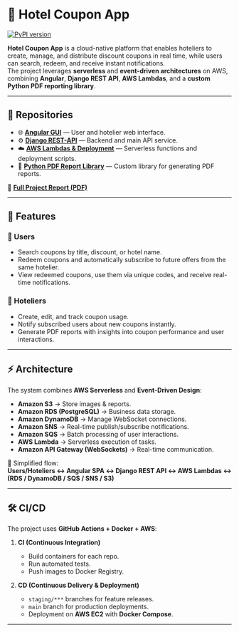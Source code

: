# 🏨 Hotel Coupon App

[![PyPI version](https://badge.fury.io/py/hotel-coupon-app-package-alexandermamani.svg)](https://pypi.org/project/hotel-coupon-app-package-alexandermamani/)

**Hotel Coupon App** is a cloud-native platform that enables hoteliers to create, manage, and distribute discount coupons in real time, while users can search, redeem, and receive instant notifications.  
The project leverages **serverless** and **event-driven architectures** on AWS, combining **Angular**, **Django REST API**, **AWS Lambdas**, and a **custom Python PDF reporting library**.

---

## 📂 Repositories

- 🌐 [**Angular GUI**](https://github.com/alexandermamaniy/ccp-hotel-coupon-frontend) — User and hotelier web interface.  
- ⚙️ [**Django REST-API**](https://github.com/alexandermamaniy/ccp-hotel-coupon-backend) — Backend and main API service.  
- ☁️ [**AWS Lambdas & Deployment**](https://github.com/alexandermamaniy/ccp-hotel-coupon-deploy) — Serverless functions and deployment scripts.  
- 📑 [**Python PDF Report Library**](https://pypi.org/project/hotel-coupon-app-package-alexandermamani/) — Custom library for generating PDF reports.  

📖 [**Full Project Report (PDF)**](https://github.com/alexandermamaniy/hotel-coupon-app/blob/main/document/hotel_coupon_app_document.pdf)

---

## 🚀 Features

### 👤 Users
- Search coupons by title, discount, or hotel name.  
- Redeem coupons and automatically subscribe to future offers from the same hotelier.  
- View redeemed coupons, use them via unique codes, and receive real-time notifications.  

### 🏨 Hoteliers
- Create, edit, and track coupon usage.  
- Notify subscribed users about new coupons instantly.  
- Generate PDF reports with insights into coupon performance and user interactions.  

---

## ⚡ Architecture

The system combines **AWS Serverless** and **Event-Driven Design**:

- **Amazon S3** → Store images & reports.  
- **Amazon RDS (PostgreSQL)** → Business data storage.  
- **Amazon DynamoDB** → Manage WebSocket connections.  
- **Amazon SNS** → Real-time publish/subscribe notifications.  
- **Amazon SQS** → Batch processing of user interactions.  
- **AWS Lambda** → Serverless execution of tasks.  
- **Amazon API Gateway (WebSockets)** → Real-time communication.  

📌 Simplified flow:  
**Users/Hoteliers ↔ Angular SPA ↔ Django REST API ↔ AWS Lambdas ↔ (RDS / DynamoDB / SQS / SNS / S3)**

---

## 🛠️ CI/CD

The project uses **GitHub Actions + Docker + AWS**:

1. **CI (Continuous Integration)**  
   - Build containers for each repo.  
   - Run automated tests.  
   - Push images to Docker Registry.  

2. **CD (Continuous Delivery & Deployment)**  
   - `staging/***` branches for feature releases.  
   - `main` branch for production deployments.  
   - Deployment on **AWS EC2** with **Docker Compose**.  

---
